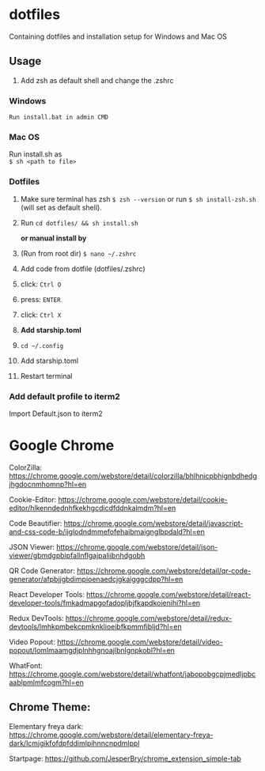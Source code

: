 # dotfiles

Containing dotfiles and installation setup for Windows and Mac OS

## Usage

1. Add zsh as default shell and change the .zshrc

### Windows

```
Run install.bat in admin CMD
```

### Mac OS

Run install.sh as
</br>
`$ sh <path to file>`

### Dotfiles

1. Make sure terminal has zsh `$ zsh --version` or run `$ sh install-zsh.sh` (will set as default shell).
2. Run `cd dotfiles/ && sh install.sh`

   **or manual install by**

3. (Run from root dir) `$ nano ~/.zshrc`
4. Add code from dotfile (dotfiles/.zshrc)
5. click: `Ctrl O`
6. press: `ENTER`
7. click: `Ctrl X`
8. **Add starship.toml**
9. `cd ~/.config`
10. Add starship.toml
11. Restart terminal

### Add default profile to iterm2

Import Default.json to iterm2

# Google Chrome

ColorZilla: https://chrome.google.com/webstore/detail/colorzilla/bhlhnicpbhignbdhedgjhgdocnmhomnp?hl=en

Cookie-Editor: https://chrome.google.com/webstore/detail/cookie-editor/hlkenndednhfkekhgcdicdfddnkalmdm?hl=en

Code Beautifier: https://chrome.google.com/webstore/detail/javascript-and-css-code-b/iiglodndmmefofehaibmaignglbpdald?hl=en

JSON Viewer: https://chrome.google.com/webstore/detail/json-viewer/gbmdgpbipfallnflgajpaliibnhdgobh

QR Code Generator: https://chrome.google.com/webstore/detail/qr-code-generator/afpbjjgbdimpioenaedcjgkaigggcdpp?hl=en

React Developer Tools: https://chrome.google.com/webstore/detail/react-developer-tools/fmkadmapgofadopljbjfkapdkoienihi?hl=en

Redux DevTools: https://chrome.google.com/webstore/detail/redux-devtools/lmhkpmbekcpmknklioeibfkpmmfibljd?hl=en

Video Popout: https://chrome.google.com/webstore/detail/video-popout/lomlmaamgdjplnhhgnoajlbnlgnpkobl?hl=en

WhatFont: https://chrome.google.com/webstore/detail/whatfont/jabopobgcpjmedljpbcaablpmlmfcogm?hl=en

## Chrome Theme:

Elementary freya dark: https://chrome.google.com/webstore/detail/elementary-freya-dark/lcmjgikfofdpfddimlpihnncnpdmlppl

Startpage: https://github.com/JesperBry/chrome_extension_simple-tab
